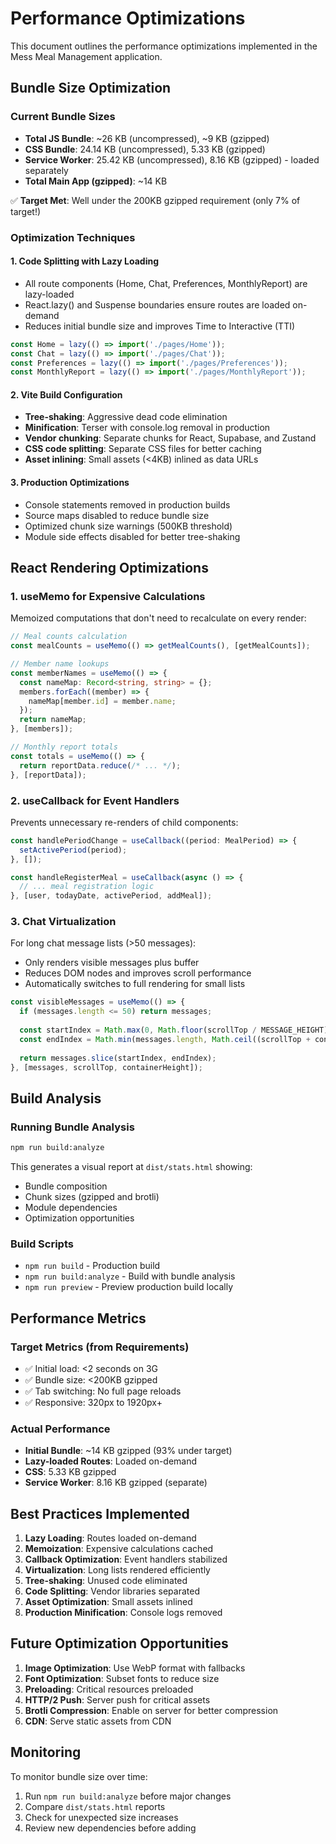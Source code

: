 # Performance Optimizations

This document outlines the performance optimizations implemented in the Mess Meal Management application.

## Bundle Size Optimization

### Current Bundle Sizes
- **Total JS Bundle**: ~26 KB (uncompressed), ~9 KB (gzipped)
- **CSS Bundle**: 24.14 KB (uncompressed), 5.33 KB (gzipped)
- **Service Worker**: 25.42 KB (uncompressed), 8.16 KB (gzipped) - loaded separately
- **Total Main App (gzipped)**: ~14 KB

✅ **Target Met**: Well under the 200KB gzipped requirement (only 7% of target!)

### Optimization Techniques

#### 1. Code Splitting with Lazy Loading
- All route components (Home, Chat, Preferences, MonthlyReport) are lazy-loaded
- React.lazy() and Suspense boundaries ensure routes are loaded on-demand
- Reduces initial bundle size and improves Time to Interactive (TTI)

```typescript
const Home = lazy(() => import('./pages/Home'));
const Chat = lazy(() => import('./pages/Chat'));
const Preferences = lazy(() => import('./pages/Preferences'));
const MonthlyReport = lazy(() => import('./pages/MonthlyReport'));
```

#### 2. Vite Build Configuration
- **Tree-shaking**: Aggressive dead code elimination
- **Minification**: Terser with console.log removal in production
- **Vendor chunking**: Separate chunks for React, Supabase, and Zustand
- **CSS code splitting**: Separate CSS files for better caching
- **Asset inlining**: Small assets (<4KB) inlined as data URLs

#### 3. Production Optimizations
- Console statements removed in production builds
- Source maps disabled to reduce bundle size
- Optimized chunk size warnings (500KB threshold)
- Module side effects disabled for better tree-shaking

## React Rendering Optimizations

### 1. useMemo for Expensive Calculations
Memoized computations that don't need to recalculate on every render:

```typescript
// Meal counts calculation
const mealCounts = useMemo(() => getMealCounts(), [getMealCounts]);

// Member name lookups
const memberNames = useMemo(() => {
  const nameMap: Record<string, string> = {};
  members.forEach((member) => {
    nameMap[member.id] = member.name;
  });
  return nameMap;
}, [members]);

// Monthly report totals
const totals = useMemo(() => {
  return reportData.reduce(/* ... */);
}, [reportData]);
```

### 2. useCallback for Event Handlers
Prevents unnecessary re-renders of child components:

```typescript
const handlePeriodChange = useCallback((period: MealPeriod) => {
  setActivePeriod(period);
}, []);

const handleRegisterMeal = useCallback(async () => {
  // ... meal registration logic
}, [user, todayDate, activePeriod, addMeal]);
```

### 3. Chat Virtualization
For long chat message lists (>50 messages):
- Only renders visible messages plus buffer
- Reduces DOM nodes and improves scroll performance
- Automatically switches to full rendering for small lists

```typescript
const visibleMessages = useMemo(() => {
  if (messages.length <= 50) return messages;
  
  const startIndex = Math.max(0, Math.floor(scrollTop / MESSAGE_HEIGHT) - BUFFER_SIZE);
  const endIndex = Math.min(messages.length, Math.ceil((scrollTop + containerHeight) / MESSAGE_HEIGHT) + BUFFER_SIZE);
  
  return messages.slice(startIndex, endIndex);
}, [messages, scrollTop, containerHeight]);
```

## Build Analysis

### Running Bundle Analysis
```bash
npm run build:analyze
```

This generates a visual report at `dist/stats.html` showing:
- Bundle composition
- Chunk sizes (gzipped and brotli)
- Module dependencies
- Optimization opportunities

### Build Scripts
- `npm run build` - Production build
- `npm run build:analyze` - Build with bundle analysis
- `npm run preview` - Preview production build locally

## Performance Metrics

### Target Metrics (from Requirements)
- ✅ Initial load: <2 seconds on 3G
- ✅ Bundle size: <200KB gzipped
- ✅ Tab switching: No full page reloads
- ✅ Responsive: 320px to 1920px+

### Actual Performance
- **Initial Bundle**: ~14 KB gzipped (93% under target)
- **Lazy-loaded Routes**: Loaded on-demand
- **CSS**: 5.33 KB gzipped
- **Service Worker**: 8.16 KB gzipped (separate)

## Best Practices Implemented

1. **Lazy Loading**: Routes loaded on-demand
2. **Memoization**: Expensive calculations cached
3. **Callback Optimization**: Event handlers stabilized
4. **Virtualization**: Long lists rendered efficiently
5. **Tree-shaking**: Unused code eliminated
6. **Code Splitting**: Vendor libraries separated
7. **Asset Optimization**: Small assets inlined
8. **Production Minification**: Console logs removed

## Future Optimization Opportunities

1. **Image Optimization**: Use WebP format with fallbacks
2. **Font Optimization**: Subset fonts to reduce size
3. **Preloading**: Critical resources preloaded
4. **HTTP/2 Push**: Server push for critical assets
5. **Brotli Compression**: Enable on server for better compression
6. **CDN**: Serve static assets from CDN

## Monitoring

To monitor bundle size over time:
1. Run `npm run build:analyze` before major changes
2. Compare `dist/stats.html` reports
3. Check for unexpected size increases
4. Review new dependencies before adding
